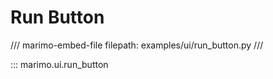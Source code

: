 # Run Button

/// marimo-embed-file
    filepath: examples/ui/run_button.py
///

::: marimo.ui.run_button
